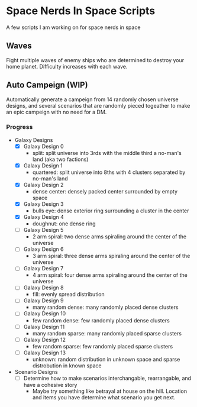 # Space Nerds In Space Scripts

A few scripts I am working on for space nerds in space

## Waves
Fight multiple waves of enemy ships who are determined to destroy your home planet. Difficulty increases with each wave.

## Auto Campeign (WIP)
Automatically generate a campeign from 14 randomly chosen universe designs, and several scenarios that are randomly pieced togeather to make an epic campeign with no need for a DM.

### Progress
- Galaxy Designs
    - [x] Galaxy Design 0
        - split: split universe into 3rds with the middle third a no-man's land (aka two factions)
    - [X] Galaxy Design 1
        - quartered: split universe into 8ths with 4 clusters separated by no-man's land
    - [X] Galaxy Design 2
        - dense center: densely packed center surrounded by empty space
    - [X] Galaxy Design 3
        - bulls eye: dense exterior ring surrounding a cluster in the center
    - [X] Galaxy Design 4
        - doughnut: one dense ring
    - [ ] Galaxy Design 5
        - 2 arm spiral: two dense arms spiraling around the center of the universe
    - [ ] Galaxy Design 6
        - 3 arm spiral: three dense arms spiraling around the center of the universe
    - [ ] Galaxy Design 7
        - 4 arm spiral: four dense arms spiraling around the center of the universe
    - [ ] Galaxy Design 8
        - fill: evenly spread distribution
    - [ ] Galaxy Design 9
        - many random dense: many randomly placed dense clusters
    - [ ] Galaxy Design 10
        - few random dense: few randomly placed dense clusters
    - [ ] Galaxy Design 11
        - many random sparse: many randomly placed sparse clusters
    - [ ] Galaxy Design 12
        - few random sparse: few randomly placed sparse clusters
    - [ ] Galaxy Design 13
        - unknown: random distribution in unknown space and sparse distrobution in known space
- Scenario Designs
    - [ ] Determine how to make scenarios interchangable, rearrangable, and have a cohesive story
        - Maybe try something like betrayal at house on the hill. Location and items you have determine what scenario you get next.

